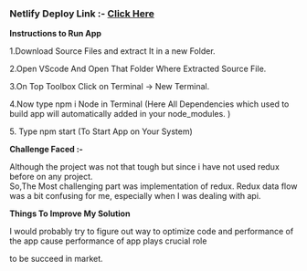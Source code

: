 <h3> Netlify Deploy Link :- <a href="https://moviezz-app.netlify.app/"> Click Here</a></h3>
<b>Instructions to Run App</b>
<p>1.Download Source Files and extract It in a new Folder.</p>
<P>2.Open VScode And Open That Folder Where Extracted Source File.</P>
<p>3.On Top Toolbox Click on Terminal -> New Terminal.</p>
<p>4.Now type npm i Node in Terminal (Here All Dependencies which used to build app will automatically added in your node_modules. )</p>
<p>5. Type npm start (To Start App on Your System)</p>

<b>Challenge Faced :-</b><p>Although the project was not that tough but since i have not used redux before on any project.
<br>So,The Most challenging part was implementation of redux.  Redux data flow was a bit confusing for me, especially when I was dealing with api. </p>
<b></b>
<body>
<b>Things To Improve My Solution</b>
<p> I would probably try to figure out way to optimize code and performance of the app cause performance of app plays crucial role</p>
<p>to be succeed in market. </p>
<b>
